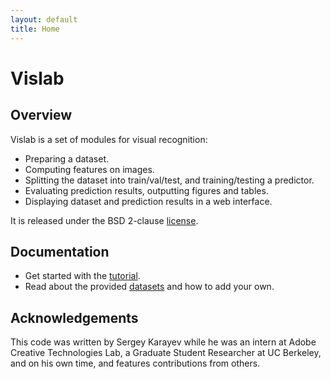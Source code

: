```yaml
---
layout: default
title: Home
---
```

# Vislab

## Overview

Vislab is a set of modules for visual recognition:

- Preparing a dataset.
- Computing features on images.
- Splitting the dataset into train/val/test, and training/testing a predictor.
- Evaluating prediction results, outputting figures and tables.
- Displaying dataset and prediction results in a web interface.

It is released under the BSD 2-clause [license]({{site.repo}}/blob/master/LICENSE.txt).

## Documentation

- Get started with the [tutorial](tutorial.html).
- Read about the provided [datasets](datasets.html) and how to add your own.

## Acknowledgements

This code was written by Sergey Karayev while he was an intern at Adobe Creative Technologies Lab, a Graduate Student Researcher at UC Berkeley, and on his own time, and features contributions from others.
